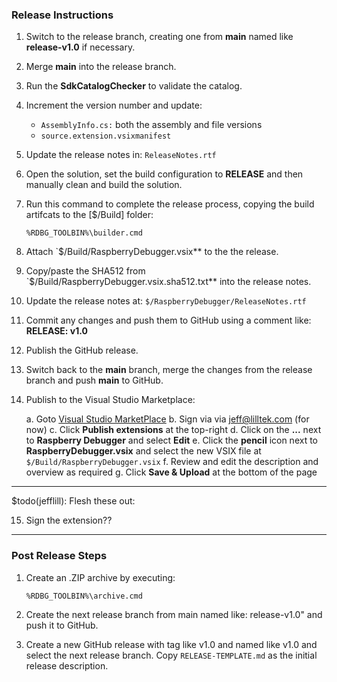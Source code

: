 ### Release Instructions

1. Switch to the release branch, creating one from **main** named like **release-v1.0** if necessary.

2. Merge **main** into the release branch.

3. Run the **SdkCatalogChecker** to validate the catalog.

4. Increment the version number and update:
   
   * `AssemblyInfo.cs:` both the assembly and file versions
   * `source.extension.vsixmanifest`

5. Update the release notes in: `ReleaseNotes.rtf`

6. Open the solution, set the build configuration to **RELEASE** and then manually clean and build the solution.

7. Run this command to complete the release process, copying the build artifcats to the [$/Build] folder:

   `%RDBG_TOOLBIN%\builder.cmd`

8. Attach `$/Build/RaspberryDebugger.vsix** to the the release.

9. Copy/paste the SHA512 from `$/Build/RaspberryDebugger.vsix.sha512.txt** into the release notes.

10. Update the release notes at: `$/RaspberryDebugger/ReleaseNotes.rtf`

11. Commit any changes and push them to GitHub using a comment like: **RELEASE: v1.0**

12. Publish the GitHub release.

13. Switch back to the **main** branch, merge the changes from the release branch and push **main** to GitHub.

14. Publish to the Visual Studio Marketplace:

    a. Goto [Visual Studio MarketPlace](https://marketplace.visualstudio.com/vs)
    b. Sign via via jeff@lilltek.com (for now)
    c. Click **Publish extensions** at the top-right
    d. Click on the **...** next to **Raspberry Debugger** and select **Edit**
    e. Click the **pencil** icon next to **RaspberryDebugger.vsix** and select the new VSIX file at `$/Build/RaspberryDebugger.vsix`
    f. Review and edit the description and overview as required
    g. Click **Save &amp; Upload** at the bottom of the page

------------------------------------------------
$todo(jefflill): Flesh these out:

15. Sign the extension??

------------------------------------------------

### Post Release Steps

1. Create an .ZIP archive by executing:

    `%RDBG_TOOLBIN%\archive.cmd`

2. Create the next release branch from main named like: release-v1.0" and push it to GitHub.

3. Create a new GitHub release with tag like v1.0 and named like v1.0 and select the next release branch.  Copy `RELEASE-TEMPLATE.md` as the initial release description.

